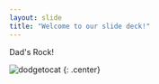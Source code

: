 ```yaml
---
layout: slide
title: "Welcome to our slide deck!"
---
```


Dad's Rock!

![dodgetocat](https://octodex.github.com/images/dodgetocat_v2.png)
{: .center}
